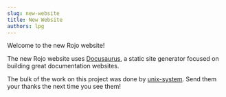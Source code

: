 ```yaml
---
slug: new-website
title: New Website
authors: lpg
---
```


Welcome to the new Rojo website!

The new Rojo website uses [Docusaurus], a static site generator focused on building great documentation websites.

The bulk of the work on this project was done by [unix-system]. Send them your thanks the next time you see them!

[Docusaurus]: https://docusaurus.io/
[unix-system]: https://github.com/unix-system